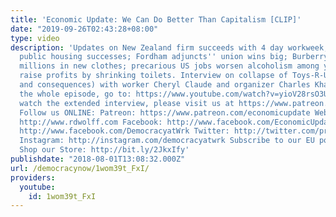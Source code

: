 ```yaml
---
title: 'Economic Update: We Can Do Better Than Capitalism [CLIP]'
date: "2019-09-26T02:43:28+08:00"
type: video
description: 'Updates on New Zealand firm succeeds with 4 day workweek; Vienna''s
  public housing successes; Fordham adjuncts'' union wins big; Burberry destroys $
  millions in new clothes; precarious US jobs worsen alcoholism among young; US airlines
  raise profits by shrinking toilets. Interview on collapse of Toys-R-Us chain (causes
  and consequences) with worker Cheryl Claude and organizer Charles Khan. To watch
  the whole episode, go to: https://www.youtube.com/watch?v=yioV28rsO3U&t=816s To
  watch the extended interview, please visit us at https://www.patreon.com/economicupdate
  Follow us ONLINE: Patreon: https://www.patreon.com/economicupdate Websites: http://www.democracyatwork.info/econo...
  http://www.rdwolff.com Facebook: http://www.facebook.com/EconomicUpdate http://www.facebook.com/RichardDWolff
  http://www.facebook.com/DemocracyatWrk Twitter: http://twitter.com/profwolff http://twitter.com/democracyatwrk
  Instagram: http://instagram.com/democracyatwrk Subscribe to our EU podcast: http://economicupdate.libsyn.com
  Shop our Store: http://bit.ly/2JkxIfy'
publishdate: "2018-08-01T13:08:32.000Z"
url: /democracynow/1wom39t_FxI/
providers:
  youtube:
    id: 1wom39t_FxI
---
```

